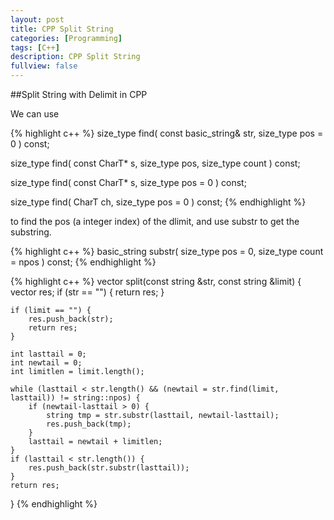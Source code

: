 ```yaml
---
layout: post
title: CPP Split String
categories: [Programming]
tags: [C++]
description: CPP Split String
fullview: false
---
```


##Split String with Delimit in CPP

We can use 

{% highlight c++ %}
size_type find( const basic_string& str, size_type pos = 0 ) const;

size_type find( const CharT* s, size_type pos, size_type count ) const;

size_type find( const CharT* s, size_type pos = 0 ) const;

size_type find( CharT ch, size_type pos = 0 ) const;
{% endhighlight %}

to find the pos (a integer index) of the dlimit, and use substr to get the substring.

{% highlight c++ %}
basic_string substr( size_type pos = 0, size_type count = npos ) const;
{% endhighlight %}

{% highlight c++ %}
vector<string> split(const string &str, const string &limit) {
    vector<string> res;
    if (str == "") {
        return res;
    }
    
    if (limit == "") {
        res.push_back(str);
        return res;
    }
    
    int lasttail = 0;
    int newtail = 0;
    int limitlen = limit.length();

    while (lasttail < str.length() && (newtail = str.find(limit, lasttail)) != string::npos) {
        if (newtail-lasttail > 0) {
            string tmp = str.substr(lasttail, newtail-lasttail);
            res.push_back(tmp);
        }
        lasttail = newtail + limitlen;
    }
    if (lasttail < str.length()) {
        res.push_back(str.substr(lasttail));
    }
    return res;
}
{% endhighlight %}
























